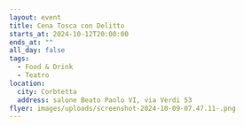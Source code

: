 ```yaml
---
layout: event
title: Cena Tosca con Delitto
starts_at: 2024-10-12T20:00:00
ends_at: ""
all_day: false
tags:
  - Food & Drink
  - Teatro
location:
  city: Corbtetta
  address: salone Beato Paolo VI, via Verdi 53
flyer: images/uploads/screenshot-2024-10-09-07.47.11-.png
---
```

